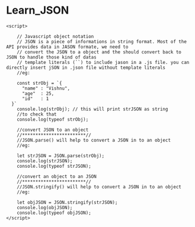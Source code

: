 # Learn_JSON

<!-- JSON -->
<!DOCTYPE html>
<html lang="en">

<head>
    <meta charset="UTF-8">
    <meta name="viewport" content="width=device-width, initial-scale=1.0">
    <title>JSON</title>
</head>

<body>

    <script>

        // Javascript object notation 
        // JSON is a piece of informations in string format. Most of the API provides data in JASON formate, we need to 
        // convert the JSON to a object and the should convert back to JSON to handle those kind of datas
        // template literals (``) to include jason in a .js file. you can directly insert jSON in .json file without template literals
        //eg:

        const strObj = `{
          "name" : "Vishnu",
          "age"  : 25,
          "id"   : 1
      }`
        console.log(strObj); // this will print strJSON as string
        //to check that
        console.log(typeof strObj);

        //convert JSON to an object
        //************************//
        //JSON.parse() will help to convert a JSON in to an object
        //eg:

        let strJSON = JSON.parse(strObj);
        console.log(strJSON);
        console.log(typeof strJSON);

        //convert an object to an JSON
        //************************//
        //JSON.stringify() will help to convert a JSON in to an object
        //eg:

        let objJSON = JSON.stringify(strJSON);
        console.log(objJSON);
        console.log(typeof objJSON);
    </script>
</body>

</html>

